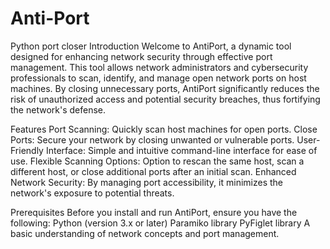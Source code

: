 # Anti-Port

Python port closer
Introduction
Welcome to AntiPort, a dynamic tool designed for enhancing network security through effective port management. This tool allows network administrators and cybersecurity professionals to scan, identify, and manage open network ports on host machines. By closing unnecessary ports, AntiPort significantly reduces the risk of unauthorized access and potential security breaches, thus fortifying the network's defense.

Features
Port Scanning: Quickly scan host machines for open ports.
Close Ports: Secure your network by closing unwanted or vulnerable ports.
User-Friendly Interface: Simple and intuitive command-line interface for ease of use.
Flexible Scanning Options: Option to rescan the same host, scan a different host, or close additional ports after an initial scan.
Enhanced Network Security: By managing port accessibility, it minimizes the network's exposure to potential threats.

Prerequisites
Before you install and run AntiPort, ensure you have the following:
Python (version 3.x or later)
Paramiko library
PyFiglet library
A basic understanding of network concepts and port management.
